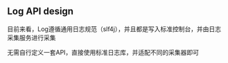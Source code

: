 ## Log API design

目前来看，Log遵循通用日志规范（slf4j），并且都是写入标准控制台，并由日志采集服务进行采集

无需自行定义一套API，直接使用标准日志库，并适配不同的采集器即可
